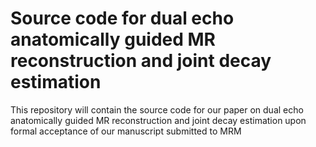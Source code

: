 # Source code for dual echo anatomically guided MR reconstruction and joint decay estimation

This repository will contain the source code for our paper on
dual echo anatomically guided MR reconstruction and joint decay estimation upon formal
acceptance of our manuscript submitted to MRM
